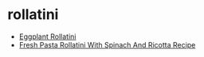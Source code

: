 # rollatini

 * [Eggplant Rollatini](index/e/eggplant-rollatini-107076.json)
 * [Fresh Pasta Rollatini With Spinach And Ricotta Recipe](index/f/fresh-pasta-rollatini-with-spinach-and-ricotta-recipe.json)
